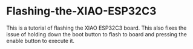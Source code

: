 # Flashing-the-XIAO-ESP32C3
This is a tutorial of flashing the XIAO ESP32C3 board. This also fixes the issue of holding down the boot button to flash to board and pressing the enable button to execute it.
